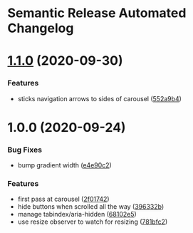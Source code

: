 # Semantic Release Automated Changelog

# [1.1.0](https://github.com/AlaskaAirlines/auro-carousel/compare/v1.0.0...v1.1.0) (2020-09-30)


### Features

* sticks navigation arrows to sides of carousel ([552a9b4](https://github.com/AlaskaAirlines/auro-carousel/commit/552a9b4e37ada48cc27f3ebe348a5ad3115692de))

# 1.0.0 (2020-09-24)


### Bug Fixes

* bump gradient width ([e4e90c2](https://github.com/AlaskaAirlines/auro-carousel/commit/e4e90c27620f8e6814d4dabc9869df04aafd86af))


### Features

* first pass at carousel ([2f01742](https://github.com/AlaskaAirlines/auro-carousel/commit/2f01742a53e93f9f036163f92a59708a785cfd01))
* hide buttons when scrolled all the way ([396332b](https://github.com/AlaskaAirlines/auro-carousel/commit/396332b41325d3c90c0facab49cb280a03fac8bf))
* manage tabindex/aria-hidden ([68102e5](https://github.com/AlaskaAirlines/auro-carousel/commit/68102e5c7b4046e52ff31fe9a8ab9a1ea71fc1d0))
* use resize observer to watch for resizing ([781bfc2](https://github.com/AlaskaAirlines/auro-carousel/commit/781bfc26ee450f5d013c928bbb86fb140a5c4eb4))
